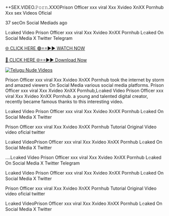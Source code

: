 ++SEX.VIDEO.𝙿𝚘𝚛𝚗.XXX)Prison Officer xxx viral Xxx Xvideo XnXX Pornhub Xxx sex Videos Oficial


37 secOn Social Mediads ago

L𝚎aked Video Prison Officer xxx viral Xxx Xvideo XnXX Pornhub L𝚎aked On Social Media X Twitter Telegram

[🌐 CLICK HERE 🟢==►► WATCH NOW](https://viral-xone.blogspot.com/2025/01/valovideo.html)

[🔴 CLICK HERE 🌐==►► Download Now](https://viral-xone.blogspot.com/2025/01/valovideo.html)

[![Telugu Nude Videos](https://i.imgur.com/dJHk4Zq.gif)](https://viral-xone.blogspot.com/2025/01/valovideo.html)

Prison Officer xxx viral Xxx Xvideo XnXX Pornhub took the internet by storm and amazed viewers On Social Media various social media platforms. Prison Officer xxx viral Xxx Xvideo XnXX Pornhub,L𝚎aked Video Prison Officer xxx viral Xxx Xvideo XnXX Pornhub. a young and talented digital creator, recently became famous thanks to this interesting video.

L𝚎aked Video Prison Officer xxx viral Xxx Xvideo XnXX Pornhub L𝚎aked On Social Media X Twitter

Prison Officer xxx viral Xxx Xvideo XnXX Pornhub Tutorial Original Video video oficial twitter

L𝚎aked VideoPrison Officer xxx viral Xxx Xvideo XnXX Pornhub L𝚎aked On Social Media X Twitter

....L𝚎aked Video Prison Officer xxx viral Xxx Xvideo XnXX Pornhub L𝚎aked On Social Media X Twitter Telegram

L𝚎aked Video Prison Officer xxx viral Xxx Xvideo XnXX Pornhub L𝚎aked On Social Media X Twitter

Prison Officer xxx viral Xxx Xvideo XnXX Pornhub Tutorial Original Video video oficial twitter

L𝚎aked VideoPrison Officer xxx viral Xxx Xvideo XnXX Pornhub L𝚎aked On Social Media X Twitter